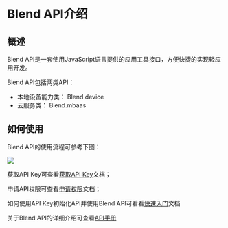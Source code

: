 # Blend API介绍

## 概述

Blend API是一套使用JavaScript语言提供的应用工具接口，方便快捷的实现轻应用开发。

Blend API包括两类API：

- 本地设备能力类： Blend.device
- 云服务类： Blend.mbaas


## 如何使用

Blend API的使用流程可参考下图：

![](/md/images/blend_api_flow.png)

获取API Key可查看[获取API Key](/blendapi/introduction/get_api_key)文档；

申请API权限可查看[申请权限](/blendapi/introduction/get_author)文档；

如何使用API Key初始化API并使用Blend API可看看[快速入门](/blendapi/introduction/get_started)文档

关于Blend API的详细介绍可查看[API手册](/blendapi/local/api_document)





